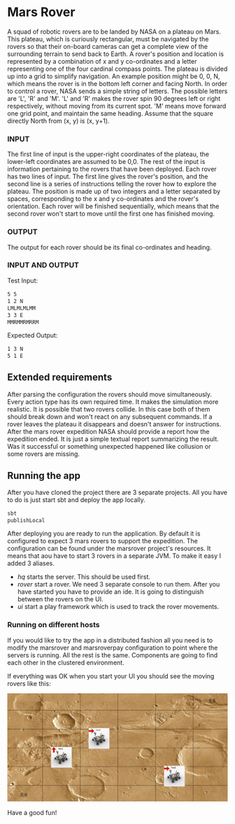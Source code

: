 # Mars Rover #

A squad of robotic rovers are to be landed by NASA on a plateau on Mars.
This plateau, which is curiously rectangular, must be navigated by the
rovers so that their on-board cameras can get a complete view of the
surrounding terrain to send back to Earth.
A rover's position and location is represented by a combination of x and y
co-ordinates and a letter representing one of the four cardinal compass
points. The plateau is divided up into a grid to simplify navigation. An
example position might be 0, 0, N, which means the rover is in the bottom
left corner and facing North.
In order to control a rover, NASA sends a simple string of letters. The
possible letters are 'L', 'R' and 'M'. 'L' and 'R' makes the rover spin 90
degrees left or right respectively, without moving from its current spot.
'M' means move forward one grid point, and maintain the same heading.
Assume that the square directly North from (x, y) is (x, y+1).

### INPUT ###
The first line of input is the upper-right coordinates of the plateau, the
lower-left coordinates are assumed to be 0,0.
The rest of the input is information pertaining to the rovers that have
been deployed. Each rover has two lines of input. The first line gives the
rover's position, and the second line is a series of instructions telling
the rover how to explore the plateau.
The position is made up of two integers and a letter separated by spaces,
corresponding to the x and y co-ordinates and the rover's orientation.
Each rover will be finished sequentially, which means that the second rover
won't start to move until the first one has finished moving.

### OUTPUT ###
The output for each rover should be its final co-ordinates and heading.

### INPUT AND OUTPUT ###
Test Input:
```
5 5
1 2 N
LMLMLMLMM
3 3 E
MMRMMRMRRM
```

Expected Output:
```
1 3 N
5 1 E
```

## Extended requirements ##

After parsing the configuration the rovers should move simultaneously.
Every action type has its own required time. It makes the simulation more realistic.
It is possible that two rovers collide. In this case both of them should break down and won't react on any subsequent commands.
If a rover leaves the plateau it disappears and doesn't answer for instructions.
After the mars rover expedition NASA should provide a report how the expedition ended. It is just a simple textual report summarizing the result. Was it successful or something unexpected happened like collusion or some rovers are missing.

## Running the app ##

After you have cloned the project there are 3 separate projects. All you have to do is just start sbt and deploy the app locally.
```
sbt
publishLocal
```

After deploying you are ready to run the application. By default it is configured to expect 3 mars rovers to support the expedition. The configuration can be found under the marsrover project's resources.
It means that aou have to start 3 rovers in a separate JVM. To make it easy I added 3 aliases.
- *hq* starts the server. This should be used first.
- *rover* start a rover. We need 3 separate console to run them. After you have started you have to provide an ide. It is going to distinguish between the rovers on the UI.
- *ui* start a play framework which is used to track the rover movements.

### Running on different hosts ###

If you would like to try the app in a distributed fashion all you need is to modify the marsrover and marsroverpay configuration to point where the servers is running. All the rest is the same.
Components are going to find each other in the clustered environment.

If everything was OK when you start your UI you should see the moving rovers like this:

![Alt text](screenshot.png?raw=true "Running rovers")

Have a good fun!






